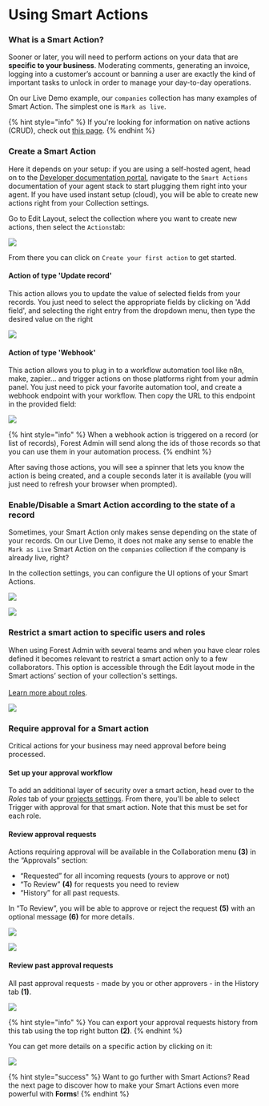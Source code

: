 # Using Smart Actions

### What is a Smart Action?

Sooner or later, you will need to perform actions on your data that are **specific to your business**. Moderating comments, generating an invoice, logging into a customer’s account or banning a user are exactly the kind of important tasks to unlock in order to manage your day-to-day operations.

On our Live Demo example, our `companies` collection has many examples of Smart Action. The simplest one is `Mark as live`.

{% hint style="info" %}
If you're looking for information on native actions (CRUD), check out [this page](./).
{% endhint %}

### Create a Smart Action
Here it depends on your setup: if you are using a self-hosted agent, head on to the [Developer documentation portal](https://docs.forestadmin.com/documentation-portal), navigate to the `Smart Actions` documentation of your agent stack to start plugging them right into your agent.
If you have used instant setup (cloud), you will be able to create new actions right from your Collection settings.

Go to Edit Layout, select the collection where you want to create new actions, then select the `Actions`tab:

![](<../../.gitbook/assets/2023-06-29_14.30.40.png>)

From there you can click on `Create your first action` to get started.
#### Action of type 'Update record'
This action allows you to update the value of selected fields from your records. You just need to select the appropriate fields by clicking on 'Add field', and selecting the right entry from the dropdown menu, then type the desired value on the right

![](<../../.gitbook/assets/2023-06-29_14.44.17.png>)

#### Action of type 'Webhook'
This action allows you to plug in to a workflow automation tool like n8n, make, zapier… and trigger actions on those platforms right from your admin panel. You just need to pick your favorite automation tool, and create a webhook endpoint with your workflow. Then copy the URL to this endpoint in the provided field:

![](<../../.gitbook/assets/2023-06-29_14.49.48.png>)


{% hint style="info" %}
When a webhook action is triggered on a record (or list of records), Forest Admin will send along the ids of those records so that you can use them in your automation process.
{% endhint %}

After saving those actions, you will see a spinner that lets you know the action is being created, and a couple seconds later it is available (you will just need to refresh your browser when prompted).

### Enable/Disable a Smart Action according to the state of a record

Sometimes, your Smart Action only makes sense depending on the state of your records. On our Live Demo, it does not make any sense to enable the `Mark as Live` Smart Action on the `companies` collection if the company is already live, right?

In the collection settings, you can configure the UI options of your Smart Actions.

![](<../../.gitbook/assets/2019-07-01_15.33.57.png>)

![](<../../.gitbook/assets/2019-07-01_15.03.13.png>)

### &#x20;Restrict a smart action to specific users and roles <a href="#restrict-a-smart-action-to-specific-users" id="restrict-a-smart-action-to-specific-users"></a>

When using Forest Admin with several teams and when you have clear roles defined it becomes relevant to restrict a smart action only to a few collaborators. This option is accessible through the Edit layout mode in the Smart actions’ section of your collection's settings.\
\
[Learn more about roles](https://docs.forestadmin.com/documentation/reference-guide/teams-and-users/manage-roles#roles).

![](<../../.gitbook/assets/assign roles and actions.png>)

### Require approval for a Smart action <a href="#require-approval-for-a-smart-action" id="require-approval-for-a-smart-action"></a>

Critical actions for your business may need approval before being processed.

#### Set up your approval workflow

To add an additional layer of security over a smart action, head over to the _Roles_ tab of your [projects settings](../../project-settings/other-project-settings/#how-to-access-project-settings). From there, you'll be able to select Trigger with approval for that smart action. Note that this must be set for each role.

#### Review approval requests

Actions requiring approval will be available in the Collaboration menu **(3)** in the “Approvals” section:

* “Requested” for all incoming requests (yours to approve or not)
* “To Review” **(4)** for requests you need to review
* “History” for all past requests.

In “To Review”, you will be able to approve or reject the request **(5)** with an optional message **(6)** for more details.

![](<../../.gitbook/assets/2019-07-01_15.52.53.png>)

![](<../../.gitbook/assets/2019-07-01_16.00.32.png>)

#### Review past approval requests

All past approval requests - made by you or other approvers - in the History tab **(1)**.

![](<../../.gitbook/assets/2019-07-01_15.59.47.png>)

{% hint style="info" %}
You can export your approval requests history from this tab using the top right button **(2)**.
{% endhint %}

You can get more details on a specific action by clicking on it:

![](<../../.gitbook/assets/2019-07-01_16.05.38.png>)

{% hint style="success" %}
Want to go further with Smart Actions? Read the next page to discover how to make your Smart Actions even more powerful with **Forms**!
{% endhint %}
